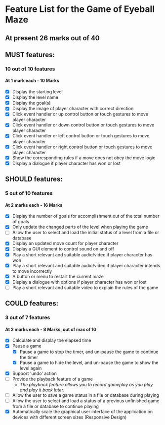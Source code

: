 # Feature List for the Game of Eyeball Maze

## At present 26 marks out of 40

## MUST features:
### 10 out of 10 features
#### At 1 mark each - 10 Marks

- [x] Display the starting level
- [x] Display the level name
- [x] Display the goal(s)
- [x] Display the image of player character with correct direction
- [x] Click event handler or up control button or touch gestures to move player character
- [x] Click event handler or down control button or touch gestures to move player character
- [x] Click event handler or left control button or touch gestures to move player character
- [x] Click event handler or right control button or touch gestures to move player character
- [x] Show the corresponding rules if a move does not obey the move logic
- [x] Display a dialogue if player character has won or lost

## SHOULD features:
### 5 out of 10 features

#### At 2 marks each - 16 Marks

- [x] Display the number of goals for accomplishment out of the total number of goals
- [x] Only update the changed parts of the level when playing the game
- [ ] Allow the user to select and load the initial status of a level from a file or database
- [x] Display an updated move count for player character
- [x] Display a GUI element to control sound on and off
- [x] Play a short relevant and suitable audio/video if player character has won
- [x] Play a short relevant and suitable audio/video if player character intends to move incorrectly
- [x] A button or menu to restart the current maze
- [x] Display a dialogue with options if player character has won or lost
- [ ] Play a short relevant and suitable video to explain the rules of the game

## COULD features:

### 3 out of 7 features

#### At 2 marks each - 8 Marks, out of max of 10
- [x] Calculate and display the elapsed time
- [x] Pause a game
  - [x] Pause a game to stop the timer, and un-pause the game to continue the timer
  - [x] Pause a game to hide the level, and un-pause the game to show the level again
- [x] Support 'undo' action
- [ ] Provide the playback feature of a game  
  * _The playback feature allows you to record gameplay as you play and play it back later._
- [ ] Allow the user to save a game status in a file or database during playing
- [ ] Allow the user to select and load a status of a previous unfinished game from a file or database to continue playing
- [x] Automatically scale the graphical user interface of the application on devices with different
  screen sizes (Responsive Design)
